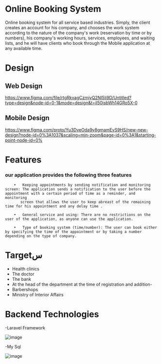 #  Online  Booking System 

   Online booking system for all service based industries. Simply, the client
 creates an account for his company, and chooses the work system
 according to the nature of the company's work (reservation by time or by
 numbers), his company's working hours, services, employees, and waiting
 lists, and he will have clients who book through the Mobile application at any
 available time.
 
 # Design
 ## Web Design
  https://www.figma.com/file/rtgRkvagCzmjyQ2NI5li9D/Untitled?type=design&node-id=0-1&mode=design&t=iI50jsbWh14GRo5X-0
  ## Mobile Design
  https://www.figma.com/proto/Yu3DveOda9y8gmamEvS9HS/new-new-design?node-id=0%3A1037&scaling=min-zoom&page-id=0%3A1&starting-point-node-id=0%
  
# Features
### our application provides the following three features
        •	Keeping appointments by sending notification and monitoring screen: The application sends a notification to the user before the appointment with a certain period of time as a reminder, and monitoring 
           screen that allows the user to keep abreast of the remaining time for his appointment and any delay time .
        
        •	General service and using: There are no restrictions on the user of the application, as anyone can use the application.
        
        •	Type of booking system (time/number): The user can book either by specifying the time of the appointment or by taking a number depending on the type of company.
        
 # Targetس
   
   - Health clinics
   - The doctor
   - The bank
   - At the head of the department at the time of registration and addition-
   - Barbershops
   - Ministry of Interior Affairs

 # Backend Technologies 
 -Laravel Framework
 
   ![image](https://github.com/user-attachments/assets/b69b9487-e8e7-4b3a-9bdf-d0a897a43544)

 -My Sql
 
   ![image](https://github.com/user-attachments/assets/dfd91877-0b86-44d7-a79e-826d531db7f6)





